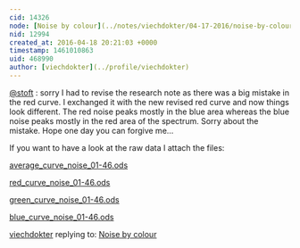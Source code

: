 ```yaml
---
cid: 14326
node: [Noise by colour](../notes/viechdokter/04-17-2016/noise-by-colour)
nid: 12994
created_at: 2016-04-18 20:21:03 +0000
timestamp: 1461010863
uid: 468990
author: [viechdokter](../profile/viechdokter)
---
```


[@stoft](/profile/stoft) : sorry I had to revise the research note as there was a big mistake in the red curve. I exchanged it with the new revised red curve and now things look different. The red noise peaks mostly in the blue area whereas the blue noise peaks mostly in the red area of the spectrum. Sorry about the mistake. Hope one day you can forgive me...  

If you want to have a look at the raw data I attach the files:

<a href="//i.publiclab.org/system/images/photos/000/015/661/original/average_curve_noise_01-46.ods"><i class="fa fa-file"></i> average_curve_noise_01-46.ods</a>

<a href="//i.publiclab.org/system/images/photos/000/015/662/original/red_curve_noise_01-46.ods"><i class="fa fa-file"></i> red_curve_noise_01-46.ods</a>

<a href="//i.publiclab.org/system/images/photos/000/015/663/original/green_curve_noise_01-46.ods"><i class="fa fa-file"></i> green_curve_noise_01-46.ods</a>

<a href="//i.publiclab.org/system/images/photos/000/015/664/original/blue_curve_noise_01-46.ods"><i class="fa fa-file"></i> blue_curve_noise_01-46.ods</a>




[viechdokter](../profile/viechdokter) replying to: [Noise by colour](../notes/viechdokter/04-17-2016/noise-by-colour)

